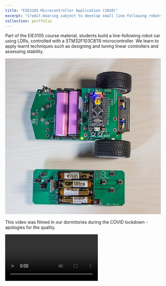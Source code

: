 ```yaml
---
title: "EIE3105 Microcontroller Application (2020)"
excerpt: "Credit-bearing subject to develop small line-following robot<br/><img src='/images/portfolio/EIE3105.jpg' width='600'>"
collection: portfolio
---
```


Part of the EIE3105 course material, students build a line-following robot car using LDRs, controlled with a STM32F103C8T6 microcontroller. We learn to apply learnt techniques such as designing and tuning linear controllers and assessing stability. 

![Top down view](/images/portfolio/EIE3105.jpg)

This video was filmed in our dormitories during the COVID lockdown - apologies for the quality.

<video src="/images/portfolio/EIE3105.mp4" controls title="demo video"></video>